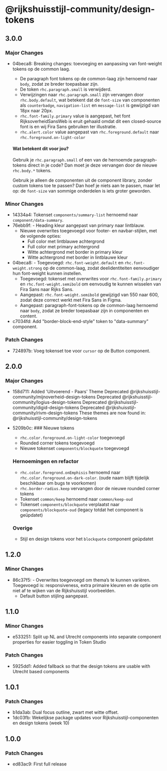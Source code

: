 # @rijkshuisstijl-community/design-tokens

## 3.0.0

### Major Changes

- 04beca8: Breaking changes: toevoeging en aanpassing van font-weight tokens op de common laag.

  - De paragraph font tokens op de common-laag zijn hernoemd naar `body`, zodat ze breder toepasbaar zijn.
  - De token `rhc.paragraph.small` is verwijderd.
  - Verwijzingen naar `rhc.paragraph.small` zijn vervangen door `rhc.body.default`, wat betekent dat de `font-size` van componenten als `counterbadge`, `navigation-list` en `message-list` is gewijzigd van 18px naar 20px.
  - `rhc.font-family.primary` value is aangepast, het font RijksoverheidSansWeb is eruit gehaald omdat dit een closed-source font is en wij Fira Sans gebruiken ter illustratie.
  - `rhc.alert.color` value aangepast van `rhc.foreground.default` naar `rhc.foreground.on-light-color`

  #### Wat betekent dit voor jou?

  Gebruik je `rhc.paragraph.small` of een van de hernoemde paragraph-tokens direct in je code? Dan moet je deze vervangen door de nieuwe `rhc.body.*` tokens.

  Gebruik je alleen de componenten uit de component library, zonder custom tokens toe te passen? Dan hoef je niets aan te passen, maar let op: de `font-size` van sommige onderdelen is iets groter geworden.

### Minor Changes

- 14334a4: Tokenset `components/summary-list` hernoemd naar `component/data-summary`.
- 76ebb9f: - Heading kleur aangepast van primary naar lintblauw.
  - Nieuwe overwrites toegevoegd voor footer- en navbar-stijlen, met de volgende opties:
    - Full color met lintblauwe achtergrond
    - Full color met primary achtergrond
    - Witte achtergrond met border in primary kleur
    - Witte achtergrond met border in lintblauwe kleur
- 04beca8: - Toegevoegd: `rhc.font-weight.default` en `rhc.font-weight.strong` op de common-laag, zodat deelidentiteiten eenvoudiger hun font-weight kunnen instellen.
  - Toegevoegd: tokenset met overwrites voor `rhc.font-family.primary` en `rhc.font-weight.semibold` om eenvoudig te kunnen wisselen van Fira Sans naar Rijks Sans.
  - Aangepast: `rhc.font-weight.semibold` gewijzigd van 550 naar 600, zodat deze correct werkt met Fira Sans in Figma.
  - Aangepast: paragraph-font-tokens op de common-laag hernoemd naar `body`, zodat ze breder toepasbaar zijn in componenten en content.
- c7034fd: Add "border-block-end-style" token to "data-summary" component.

### Patch Changes

- 724897b: Voeg tokenset toe voor `cursor` op de Button component.

## 2.0.0

### Major Changes

- 158d711: Added 'Uitvoerend - Paars' Theme
  Deprecated @rijkshuisstijl-community/mijnoverheid-design-tokens
  Deprecated @rijkshuisstijl-community/logius-design-tokens
  Deprecated @rijkshuisstijl-community/digid-design-tokens
  Deprecated @rijkshuisstijl-community/rivm-design-tokens
  These themes are now found in: @rijkshuisstijl-community/design-tokens
- 5209b0c: ### Nieuwe tokens

  - `rhc.color.foreground.on-light-color` toegevoegd
  - Rounded corner tokens toegevoegd
  - Nieuwe tokenset `components/blockquote` toegevoegd

  ### Hernoemingen en refactor

  - `rhc.color.foregrond.onEmphisis` hernoemd naar `rhc.color.foreground.on-dark-color`. (oude naam blijft tijdelijk beschikbaar om bugs te voorkomen)
  - `rhc.border-radius.keep` vervangen door de nieuwe rounded corner tokens
  - Tokenset `common/keep` hernoemd naar `common/keep-oud`
  - Tokenset `components/blockquote` verplaatst naar `components/blockquote-oud` (legacy totdat het component is geüpdatet)

  ### Overige

  - Stijl en design tokens voor het `blockquote` component geüpdatet

## 1.2.0

### Minor Changes

- 86c37f5: - Overwrites toegevoegd om thema’s te kunnen variëren. Toegevoegd is: responsiveness, extra primaire kleuren en de optie om niet af te wijken van de Rijkshuisstijl voorbeelden.
  - Default button stijling aangepast.

## 1.1.0

### Minor Changes

- e533251: Split up NL and Utrecht components into separate component properties for easier toggling in Token Studio

### Patch Changes

- 5925dd1: Added fallback so that the design tokens are usable with Utrecht based components

## 1.0.1

### Patch Changes

- b1da3ab: Dual focus outline, zwart met witte offset.
- 1dc03fb: Wekelijkse package updates voor Rijkshuisstijl-componenten en design tokens (week 10)

## 1.0.0

### Patch Changes

- ed83ac9: First full release
